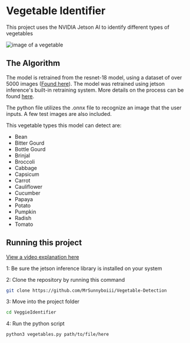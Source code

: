 # Vegetable Identifier

This project uses the NVIDIA Jetson AI to identify different types of vegetables

![image of a vegetable](https://github.com/user-attachments/assets/dc1b424a-83c1-4051-aaef-f463614df979)

## The Algorithm

The model is retrained from the resnet-18 model, using a dataset of over 5000 images ([Found here]([https://www.kaggle.com/datasets/misrakahmed/vegetable-image-dataset])). The model was retrained using jetson inference's built-in retraining system. More details on the process can be found [here](https://github.com/dusty-nv/jetson-inference/blob/master/docs/pytorch-cat-dog.md).

The python file utilizes the .onnx file to recognize an image that the user inputs. A few test images are also included.

This vegetable types this model can detect are:
* Bean
* Bitter Gourd
* Bottle Gourd
* Brinjal
* Broccoli
* Cabbage
* Capsicum
* Carrot
* Cauliflower
* Cucumber
* Papaya
* Potato
* Pumpkin
* Radish
* Tomato

## Running this project

[View a video explanation here]()

1: Be sure the jetson inference library is installed on your system

2: Clone the repository by running this command
```sh
git clone https://github.com/MrSunnyboiii/Vegetable-Detection
```

3: Move into the project folder
```sh
cd VeggieIdentifier
```

4: Run the python script
```sh
python3 vegetables.py path/to/file/here
```
